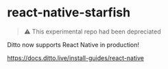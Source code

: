 # react-native-starfish

> ⚠️ This experimental repo had been depreciated 

Ditto now supports React Native in production! 

https://docs.ditto.live/install-guides/react-native